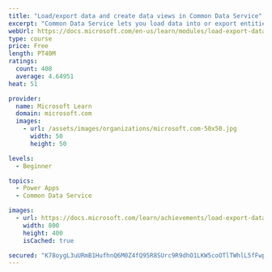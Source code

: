 ```yaml
---
title: "Load/export data and create data views in Common Data Service"
excerpt: "Common Data Service lets you load data into or export entities from other entities by using Microsoft Excel. You can also create views to quickly review data that is stored within an entity."
webUrl: https://docs.microsoft.com/en-us/learn/modules/load-export-data-create-data-views/
type: course
price: Free
length: PT40M
ratings:
  count: 408
  average: 4.64951
heat: 51

provider:
  name: Microsoft Learn
  domain: microsoft.com
  images:
    - url: /assets/images/organizations/microsoft.com-50x50.jpg
      width: 50
      height: 50

levels:
  - Beginner

topics:
  - Power Apps
  - Common Data Service

images:
  - url: https://docs.microsoft.com/learn/achievements/load-export-data-create-data-views-social.png
    width: 800
    height: 400
    isCached: true

secured: "K78oygL3uURmB1HufhnQ6M0Z4fQ95R8SUrc9R9dhO1LKW5coOTlTWhlL5fFwpZieMf64QD17hH+LUgSuoRbxozTzsaRZjsfRaqQkqSVxqkeVnjnprZWT0JgWkzzhUl9/DNwFHYbTf13c2Vpb4SE0VMBBJBMeL/56jKdgoYgSpHxaqPdf7j5mOMi2lQxANknAEEmY5G0/hwRqHpmX9v1bld3djAMjI0tcbhhN+SK/mJzEtvxipOcNxAALF8UZCW6PTKuBzf2z6WTcosfAQ2hR9ucaaykT86JlaW7KXDGmkk/KIOQv61oQXLNQPu4lsWbnLCSUy9YMw6rGp9UzqHCYCybiVgsdxXCdKH4AFcIbFTbD/DoY1ap+pRficGMQTrbmmjp+Jq+NHk1OCrfxUfEGvArPTS2uLSdnZQcKKR9ZzJU=;GC78sq+XSOfs01djDJ2NAw=="
---
```


